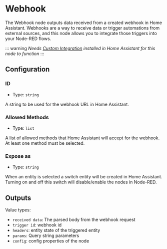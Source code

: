 # Webhook

The Webhook node outputs data received from a created webhook in Home Assistant. Webhooks are a way to receive data or trigger automations from external sources, and this node allows you to integrate those triggers into your Node-RED flows.

::: warning
_Needs [Custom Integration](https://github.com/zachowj/hass-node-red) installed
in Home Assistant for this node to function_
:::

## Configuration

### ID <Badge text="required"/>

- Type: `string`

A string to be used for the webhook URL in Home Assistant.

### Allowed Methods <Badge text="required"/>

- Type: `list`

A list of allowed methods that Home Assistant will accept for the webhook. At least one method must be selected.

### Expose as

- Type: `string`

When an entity is selected a switch entity will be created in Home Assistant. Turning on and off this switch will disable/enable the nodes in Node-RED.

## Outputs

Value types:

- `received data`: The parsed body from the webhook request
- `trigger id`: webhook id
- `headers`: entity state of the triggered entity
- `params`: Query string parameters
- `config`: config properties of the node
